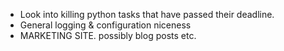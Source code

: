 - Look into killing python tasks that have passed their deadline.
- General logging & configuration niceness
- MARKETING SITE.  possibly blog posts etc.

